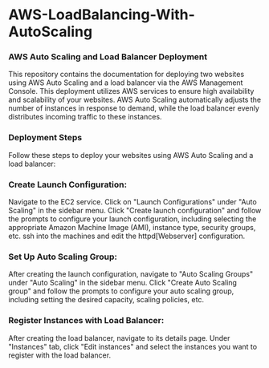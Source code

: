 # AWS-LoadBalancing-With-AutoScaling
### AWS Auto Scaling and Load Balancer Deployment
This repository contains the documentation for deploying two websites using AWS Auto Scaling and a load balancer via the AWS Management Console.
This deployment utilizes AWS services to ensure high availability and scalability of your websites. AWS Auto Scaling automatically adjusts the number of instances in response to demand, while the load balancer evenly distributes incoming traffic to these instances.
### Deployment Steps
Follow these steps to deploy your websites using AWS Auto Scaling and a load balancer:

### Create Launch Configuration:
Navigate to the EC2 service.
Click on "Launch Configurations" under "Auto Scaling" in the sidebar menu.
Click "Create launch configuration" and follow the prompts to configure your launch configuration, including selecting the appropriate Amazon Machine Image (AMI), instance type, security groups, etc.
ssh into the machines and edit the httpd[Webserver] configuration.

### Set Up Auto Scaling Group:
After creating the launch configuration, navigate to "Auto Scaling Groups" under "Auto Scaling" in the sidebar menu.
Click "Create Auto Scaling group" and follow the prompts to configure your auto scaling group, including setting the desired capacity, scaling policies, etc.

### Register Instances with Load Balancer:
After creating the load balancer, navigate to its details page.
Under "Instances" tab, click "Edit instances" and select the instances you want to register with the load balancer.



